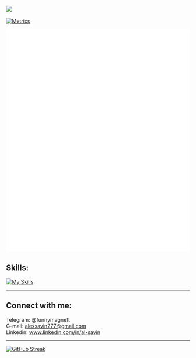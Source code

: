 
![](https://komarev.com/ghpvc/?username=SashaSavin&style=flat-square)

[![Metrics](https://github.com/SashaSavin/SashaSavin/actions/workflows/main.yml/badge.svg)](https://github.com/SashaSavin/SashaSavin/actions/workflows/main.yml)

![Metrics](https://github.com/SashaSavin/SashaSavin/blob/main/github-metrics.svg)

## Skills:
[![My Skills](https://skillicons.dev/icons?i=ts,react,scss,tailwind,figma,materialui,nextjs,postgres,py,vite,webpack&perline=5)](https://skillicons.dev)
 
 <hr>



## Connect with me:<br>

Telegram: @funnymagnett <br>
G-mail: alexsavin277@gmail.com <br>
Linkedin: www.linkedin.com/in/al-savin <br>
<hr>

<!-- ## About:<br>
- 👯 I'm looking to collaborate on interesting project as React or Next.js developer<br>
- ❤️ also looking for mates to improve English skills<br>
- 📖 Ask me about stackoverflow/GPT driven development <br>
- 💬 Dont ask me about OOP advantages (joke, but...)  <br>
 -->
<!-- 
## Graphics & achievments:<br>

[![trophy](https://github-profile-trophy.vercel.app/?username=SashaSavin&column=3&margin-w=15&margin-h=15&theme=tokyonight)](https://github.com/ryo-ma/github-profile-trophy)
 -->
 
 [![GitHub Streak](https://streak-stats.demolab.com/?user=SashaSavin)](https://git.io/streak-stats)


